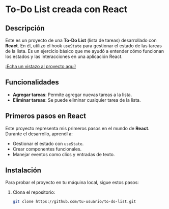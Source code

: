 # To-Do List creada con React

## Descripción
Este es un proyecto de una **To-Do List** (lista de tareas) desarrollado con **React**. En él, utilizo el hook `useState` para gestionar el estado de las tareas de la lista. Es un ejercicio básico que me ayudó a entender cómo funcionan los estados y las interacciones en una aplicación React.

[¡Echa un vistazo al proyecto aquí!](https://github.com/user-attachments/assets/2dcc30bb-1e2a-48e2-b79f-2cc1f5bd7fc7)

## Funcionalidades
- **Agregar tareas**: Permite agregar nuevas tareas a la lista.
- **Eliminar tareas**: Se puede eliminar cualquier tarea de la lista.

## Primeros pasos en React
Este proyecto representa mis primeros pasos en el mundo de **React**. Durante el desarrollo, aprendí a:
- Gestionar el estado con `useState`.
- Crear componentes funcionales.
- Manejar eventos como clics y entradas de texto.

## Instalación

Para probar el proyecto en tu máquina local, sigue estos pasos:

1. Clona el repositorio:
   ```bash
   git clone https://github.com/tu-usuario/to-do-list.git
